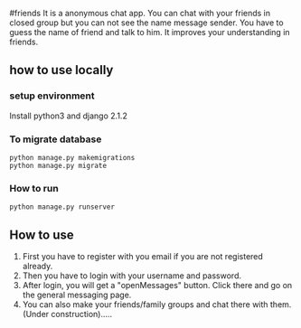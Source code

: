 #friends
It is a anonymous chat app. You can chat with your friends in closed group but you can not see the name message sender. You have to guess the name of friend and talk to him. It improves your understanding in friends.

## how to use locally
### setup environment
Install python3 and django 2.1.2

### To migrate database

    python manage.py makemigrations
    python manage.py migrate

### How to run
    
    python manage.py runserver
    
## How to use

1. First you have to register with you email if you are not registered already.
2. Then you have to login with your username and password.
3. After login, you will get a "openMessages" button. Click there and go on the general messaging page.
4. You can also make your friends/family groups and chat there with them.(Under construction).....  


